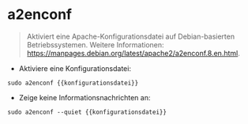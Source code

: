 # a2enconf

> Aktiviert eine Apache-Konfigurationsdatei auf Debian-basierten Betriebssystemen.
> Weitere Informationen: <https://manpages.debian.org/latest/apache2/a2enconf.8.en.html>.

- Aktiviere eine Konfigurationsdatei:

`sudo a2enconf {{konfigurationsdatei}}`

- Zeige keine Informationsnachrichten an:

`sudo a2enconf --quiet {{konfigurationsdatei}}`
